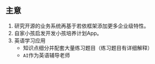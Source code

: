 ## 主意

1. 研究开源的业务系统再基于若依框架添加更多企业级特性。
2. 自家小孩启发开发小孩培养计划App。
3. 英语学习应用
   - 知识点细分并配套大量练习题目（练习题目有详细解释）
   - `AI`作为英语辅导老师